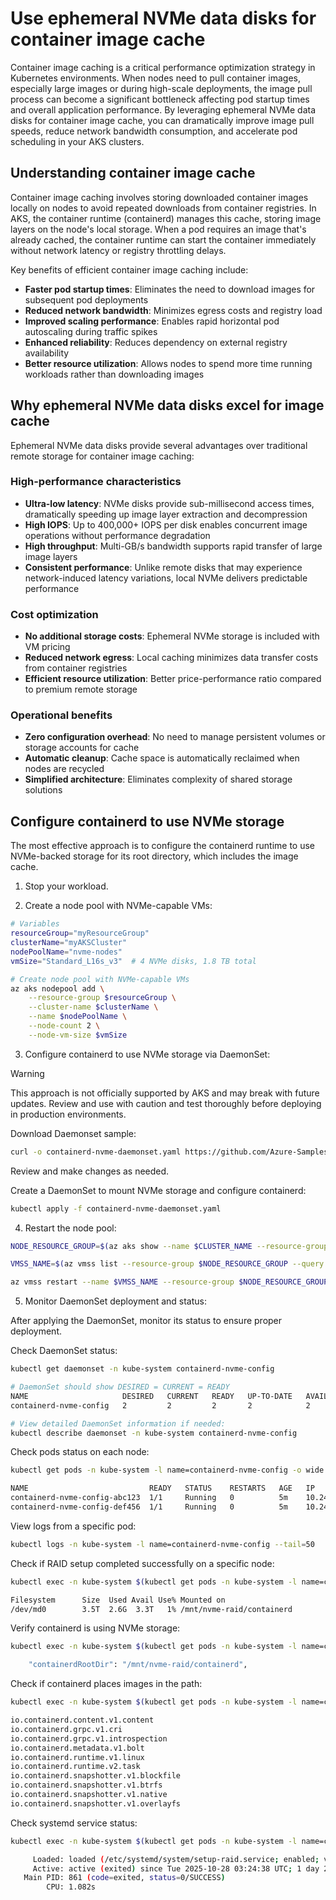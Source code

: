 # Use ephemeral NVMe data disks for container image cache

Container image caching is a critical performance optimization strategy in Kubernetes environments. When nodes need to pull container images, especially large images or during high-scale deployments, the image pull process can become a significant bottleneck affecting pod startup times and overall application performance. By leveraging ephemeral NVMe data disks for container image cache, you can dramatically improve image pull speeds, reduce network bandwidth consumption, and accelerate pod scheduling in your AKS clusters.

## Understanding container image cache

Container image caching involves storing downloaded container images locally on nodes to avoid repeated downloads from container registries. In AKS, the container runtime (containerd) manages this cache, storing image layers on the node's local storage. When a pod requires an image that's already cached, the container runtime can start the container immediately without network latency or registry throttling delays.

Key benefits of efficient container image caching include:

- **Faster pod startup times**: Eliminates the need to download images for subsequent pod deployments
- **Reduced network bandwidth**: Minimizes egress costs and registry load
- **Improved scaling performance**: Enables rapid horizontal pod autoscaling during traffic spikes
- **Enhanced reliability**: Reduces dependency on external registry availability
- **Better resource utilization**: Allows nodes to spend more time running workloads rather than downloading images

## Why ephemeral NVMe data disks excel for image cache

Ephemeral NVMe data disks provide several advantages over traditional remote storage for container image caching:

### High-performance characteristics
- **Ultra-low latency**: NVMe disks provide sub-millisecond access times, dramatically speeding up image layer extraction and decompression
- **High IOPS**: Up to 400,000+ IOPS per disk enables concurrent image operations without performance degradation
- **High throughput**: Multi-GB/s bandwidth supports rapid transfer of large image layers
- **Consistent performance**: Unlike remote disks that may experience network-induced latency variations, local NVMe delivers predictable performance

### Cost optimization
- **No additional storage costs**: Ephemeral NVMe storage is included with VM pricing
- **Reduced network egress**: Local caching minimizes data transfer costs from container registries
- **Efficient resource utilization**: Better price-performance ratio compared to premium remote storage

### Operational benefits
- **Zero configuration overhead**: No need to manage persistent volumes or storage accounts for cache
- **Automatic cleanup**: Cache space is automatically reclaimed when nodes are recycled
- **Simplified architecture**: Eliminates complexity of shared storage solutions

## Configure containerd to use NVMe storage

The most effective approach is to configure the containerd runtime to use NVMe-backed storage for its root directory, which includes the image cache.

1. Stop your workload.

2. Create a node pool with NVMe-capable VMs:

```bash
# Variables
resourceGroup="myResourceGroup"
clusterName="myAKSCluster"
nodePoolName="nvme-nodes"
vmSize="Standard_L16s_v3"  # 4 NVMe disks, 1.8 TB total

# Create node pool with NVMe-capable VMs
az aks nodepool add \
    --resource-group $resourceGroup \
    --cluster-name $clusterName \
    --name $nodePoolName \
    --node-count 2 \
    --node-vm-size $vmSize
```

3. Configure containerd to use NVMe storage via DaemonSet:

> [!WARNING]
> This approach is not officially supported by AKS and may break with future updates. Review and use with caution and test thoroughly before deploying in production environments.

Download Daemonset sample:
```bash
curl -o containerd-nvme-daemonset.yaml https://github.com/Azure-Samples/azure-container-storage-samples/containerd/containerd-nvme-daemonset.yaml
```

Review and make changes as needed.

Create a DaemonSet to mount NVMe storage and configure containerd:
```bash
kubectl apply -f containerd-nvme-daemonset.yaml
```

4. Restart the node pool:
```bash
NODE_RESOURCE_GROUP=$(az aks show --name $CLUSTER_NAME --resource-group $RESOURCE_GROUP --query nodeResourceGroup -o tsv)

VMSS_NAME=$(az vmss list --resource-group $NODE_RESOURCE_GROUP --query "[?contains(name, '${NODE_POOL}')].name" -o tsv)

az vmss restart --name $VMSS_NAME --resource-group $NODE_RESOURCE_GROUP --instance-ids '*'
```

5. Monitor DaemonSet deployment and status:

After applying the DaemonSet, monitor its status to ensure proper deployment.

Check DaemonSet status:
```bash
kubectl get daemonset -n kube-system containerd-nvme-config

# DaemonSet should show DESIRED = CURRENT = READY
NAME                     DESIRED   CURRENT   READY   UP-TO-DATE   AVAILABLE   NODE SELECTOR   AGE
containerd-nvme-config   2         2         2       2            2           <none>          5m

# View detailed DaemonSet information if needed:
kubectl describe daemonset -n kube-system containerd-nvme-config
```

Check pods status on each node:
```bash
kubectl get pods -n kube-system -l name=containerd-nvme-config -o wide

NAME                           READY   STATUS    RESTARTS   AGE   IP           NODE
containerd-nvme-config-abc123  1/1     Running   0          5m    10.244.1.5   aks-nvme-node-1
containerd-nvme-config-def456  1/1     Running   0          5m    10.244.2.8   aks-nvme-node-2
```

View logs from a specific pod:
```bash
kubectl logs -n kube-system -l name=containerd-nvme-config --tail=50
```

Check if RAID setup completed successfully on a specific node:
```bash
kubectl exec -n kube-system $(kubectl get pods -n kube-system -l name=containerd-nvme-config -o jsonpath='{.items[0].metadata.name}') -- chroot /host df -h /mnt/nvme-raid/containerd

Filesystem      Size  Used Avail Use% Mounted on
/dev/md0        3.5T  2.6G  3.3T   1% /mnt/nvme-raid/containerd
```

Verify containerd is using NVMe storage:
```bash
kubectl exec -n kube-system $(kubectl get pods -n kube-system -l name=containerd-nvme-config -o jsonpath='{.items[0].metadata.name}') -- chroot /host crictl info | grep -i containerdRootDir

    "containerdRootDir": "/mnt/nvme-raid/containerd",
```

Check if containerd places images in the path:
```bash
kubectl exec -n kube-system $(kubectl get pods -n kube-system -l name=containerd-nvme-config -o jsonpath='{.items[0].metadata.name}') -- chroot /host ls /mnt/nvme-raid/containerd

io.containerd.content.v1.content
io.containerd.grpc.v1.cri
io.containerd.grpc.v1.introspection
io.containerd.metadata.v1.bolt
io.containerd.runtime.v1.linux
io.containerd.runtime.v2.task
io.containerd.snapshotter.v1.blockfile
io.containerd.snapshotter.v1.btrfs
io.containerd.snapshotter.v1.native
io.containerd.snapshotter.v1.overlayfs
```

Check systemd service status:
```bash
kubectl exec -n kube-system $(kubectl get pods -n kube-system -l name=containerd-nvme-config -o jsonpath='{.items[0].metadata.name}') -- chroot /host systemctl status setup-raid.service

     Loaded: loaded (/etc/systemd/system/setup-raid.service; enabled; vendor preset: enabled)
     Active: active (exited) since Tue 2025-10-28 03:24:38 UTC; 1 day 23h ago
   Main PID: 861 (code=exited, status=0/SUCCESS)
        CPU: 1.082s
```
